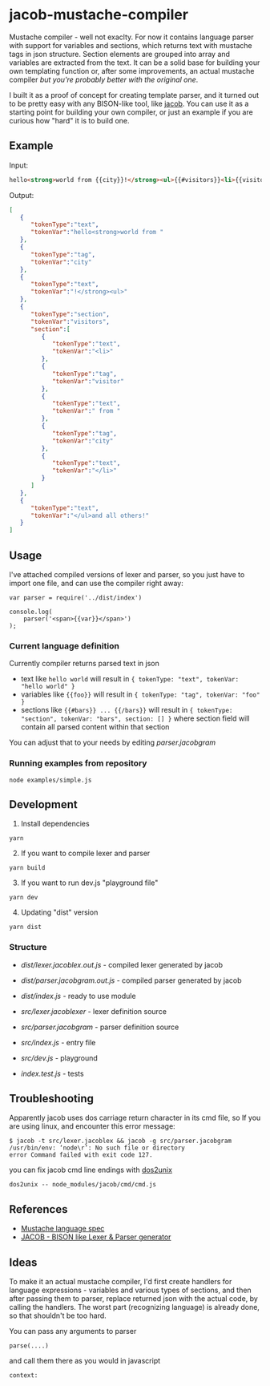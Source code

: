 # jacob-mustache-compiler

Mustache compiler - well not exaclty. For now it contains language parser with support for variables and sections, which returns text with mustache tags in json structure. Section elements are grouped into array and variables are extracted from the text. It can be a solid base for building your own templating function or, after some improvements, an actual mustache compiler *but you're probably better with the original one*.

I built it as a proof of concept for creating template parser, and it turned out to be pretty easy with any BISON-like tool, like [jacob](https://github.com/Canna71/Jacob). You can use it as a starting point for building your own compiler, or just an example if you are curious how "hard" it is to build one.

## Example

Input:
```html
hello<strong>world from {{city}}!</strong><ul>{{#visitors}}<li>{{visitor}} from {{city}}</li>{{/visitors}}</ul>and all others!
```

Output:
```json
[
   {
      "tokenType":"text",
      "tokenVar":"hello<strong>world from "
   },
   {
      "tokenType":"tag",
      "tokenVar":"city"
   },
   {
      "tokenType":"text",
      "tokenVar":"!</strong><ul>"
   },
   {
      "tokenType":"section",
      "tokenVar":"visitors",
      "section":[
         {
            "tokenType":"text",
            "tokenVar":"<li>"
         },
         {
            "tokenType":"tag",
            "tokenVar":"visitor"
         },
         {
            "tokenType":"text",
            "tokenVar":" from "
         },
         {
            "tokenType":"tag",
            "tokenVar":"city"
         },
         {
            "tokenType":"text",
            "tokenVar":"</li>"
         }
      ]
   },
   {
      "tokenType":"text",
      "tokenVar":"</ul>and all others!"
   }
]
```

## Usage

I've attached compiled versions of lexer and parser, so you just have to import one file, and can use the compiler right away:

```
var parser = require('../dist/index')

console.log(
    parser('<span>{{var}}</span>')
);
```

### Current language definition

Currently compiler returns parsed text in json

- text like `hello world` will result in `{ tokenType: "text", tokenVar: "hello world" }`
- variables like `{{foo}}` will result in `{ tokenType: "tag", tokenVar: "foo" }`
- sections like `{{#bars}} ... {{/bars}}` will result in `{ tokenType: "section", tokenVar: "bars", section: [] }` where section field will contain all parsed content within that section

You can adjust that to your needs by editing *parser.jacobgram*

### Running examples from repository

```
node examples/simple.js
```

## Development

1. Install dependencies 
```
yarn
```
2. If you want to compile lexer and parser
```
yarn build
```
3. If you want to run dev.js "playground file"
```
yarn dev
```
4. Updating "dist" version
```
yarn dist
```

### Structure

- *dist/lexer.jacoblex.out.js* - compiled lexer generated by jacob
- *dist/parser.jacobgram.out.js* - compiled parser generated by jacob
- *dist/index.js* - ready to use module


- *src/lexer.jacoblexer* - lexer definition source
- *src/parser.jacobgram* - parser definition source
- *src/index.js* - entry file
- *src/dev.js* - playground
- *index.test.js* - tests

## Troubleshooting

Apparently jacob uses dos carriage return character in its cmd file, so If you are using linux, and encounter this error message:
```
$ jacob -t src/lexer.jacoblex && jacob -g src/parser.jacobgram
/usr/bin/env: ‘node\r’: No such file or directory
error Command failed with exit code 127.
```
you can fix jacob cmd line endings with [dos2unix](http://manpages.ubuntu.com/manpages/focal/pl/man1/dos2unix.1.html)

```dos2unix -- node_modules/jacob/cmd/cmd.js ```

## References

- [Mustache language spec](http://mustache.github.io/mustache.5.html)
- [JACOB - BISON like Lexer & Parser generator](https://github.com/Canna71/Jacob)

## Ideas

To make it an actual mustache compiler, I'd first create handlers for language expressions - variables and various types of sections, and then after passing them to parser, replace returned json with the actual code, by calling the handlers. The worst part (recognizing language) is already done, so that shouldn't be too hard.

You can pass any arguments to parser
```
parse(....)
```
and call them there as you would in javascript
```
context: 
```

